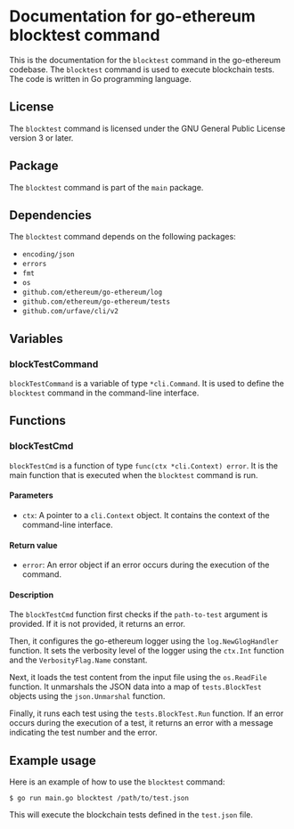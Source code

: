 # Documentation for go-ethereum blocktest command

This is the documentation for the `blocktest` command in the go-ethereum codebase. The `blocktest` command is used to execute blockchain tests. The code is written in Go programming language.

## License

The `blocktest` command is licensed under the GNU General Public License version 3 or later. 

## Package

The `blocktest` command is part of the `main` package.

## Dependencies

The `blocktest` command depends on the following packages:
- `encoding/json`
- `errors`
- `fmt`
- `os`
- `github.com/ethereum/go-ethereum/log`
- `github.com/ethereum/go-ethereum/tests`
- `github.com/urfave/cli/v2`

## Variables

### blockTestCommand

`blockTestCommand` is a variable of type `*cli.Command`. It is used to define the `blocktest` command in the command-line interface. 

## Functions

### blockTestCmd

`blockTestCmd` is a function of type `func(ctx *cli.Context) error`. It is the main function that is executed when the `blocktest` command is run. 

#### Parameters

- `ctx`: A pointer to a `cli.Context` object. It contains the context of the command-line interface.

#### Return value

- `error`: An error object if an error occurs during the execution of the command.

#### Description

The `blockTestCmd` function first checks if the `path-to-test` argument is provided. If it is not provided, it returns an error. 

Then, it configures the go-ethereum logger using the `log.NewGlogHandler` function. It sets the verbosity level of the logger using the `ctx.Int` function and the `VerbosityFlag.Name` constant. 

Next, it loads the test content from the input file using the `os.ReadFile` function. It unmarshals the JSON data into a map of `tests.BlockTest` objects using the `json.Unmarshal` function. 

Finally, it runs each test using the `tests.BlockTest.Run` function. If an error occurs during the execution of a test, it returns an error with a message indicating the test number and the error. 

## Example usage

Here is an example of how to use the `blocktest` command:

```
$ go run main.go blocktest /path/to/test.json
``` 

This will execute the blockchain tests defined in the `test.json` file.